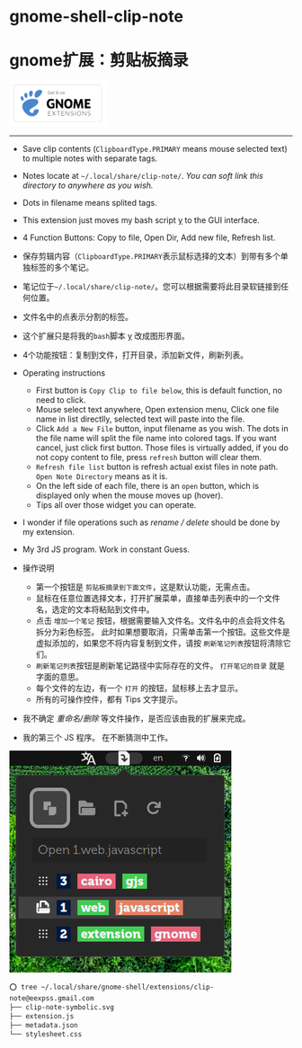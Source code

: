 # gnome-shell-clip-note

# gnome扩展：剪贴板摘录

[<img alt="" height="80" src="https://raw.githubusercontent.com/andyholmes/gnome-shell-extensions-badge/master/get-it-on-ego.svg?sanitize=true">](https://extensions.gnome.org/extension/4774/clip-note/)

---

- Save clip contents (`ClipboardType.PRIMARY` means mouse selected text) to multiple notes with separate tags.
- Notes locate at `~/.local/share/clip-note/`. *You can soft link this directory to anywhere as you wish.*
- Dots in filename means splited tags.
- This extension just moves my bash script [y](https://github.com/eexpress/bin/blob/master/y) to the GUI interface.
- 4 Function Buttons: Copy to file, Open Dir, Add new file, Refresh list.

- 保存剪辑内容（`ClipboardType.PRIMARY`表示鼠标选择的文本）到带有多个单独标签的多个笔记。
- 笔记位于`~/.local/share/clip-note/`。您可以根据需要将此目录软链接到任何位置。
- 文件名中的点表示分割的标签。
- 这个扩展只是将我的`bash`脚本 [y](https://github.com/eexpress/bin/blob/master/y) 改成图形界面。
- 4个功能按钮：复制到文件，打开目录，添加新文件，刷新列表。

- Operating instructions
    - First button is `Copy Clip to file below`, this is default function, no need to click.
    - Mouse select text anywhere, Open extension menu, Click one file name in list directlly, selected text will paste into the file.
    - Click `Add a New File` button, input filename as you wish. The dots in the file name will split the file name into colored tags. If you want cancel, just click first button. Those files is virtually added, if you do not copy content to file, press `refresh` button will clear them.
    - `Refresh file list` button is refresh actual exist files in note path. `Open Note Directory` means as it is.
    - On the left side of each file, there is an `open` button, which is displayed only when the mouse moves up (hover).
    - Tips all over those widget you can operate.
- I wonder if file operations such as *rename / delete* should be done by my extension.
- My 3rd JS program. Work in constant Guess.


- 操作说明
    - 第一个按钮是 `剪贴板摘录到下面文件`，这是默认功能，无需点击。
    - 鼠标在任意位置选择文本，打开扩展菜单，直接单击列表中的一个文件名，选定的文本将粘贴到文件中。
    - 点击 `增加一个笔记` 按钮，根据需要输入文件名。文件名中的点会将文件名拆分为彩色标签。 此时如果想要取消，只需单击第一个按钮。这些文件是虚拟添加的，如果您不将内容复制到文件，请按 `刷新笔记列表`按钮将清除它们。
    - `刷新笔记列表`按钮是刷新笔记路径中实际存在的文件。 `打开笔记的目录` 就是字面的意思。
    - 每个文件的左边，有一个 `打开` 的按钮，鼠标移上去才显示。
    - 所有的可操作控件，都有 Tips 文字提示。
- 我不确定 *重命名/删除* 等文件操作，是否应该由我的扩展来完成。
- 我的第三个 JS 程序。 在不断猜测中工作。


![screenshot](screenshot.png)

```
⭕ tree ~/.local/share/gnome-shell/extensions/clip-note@eexpss.gmail.com
├── clip-note-symbolic.svg
├── extension.js
├── metadata.json
└── stylesheet.css
```
